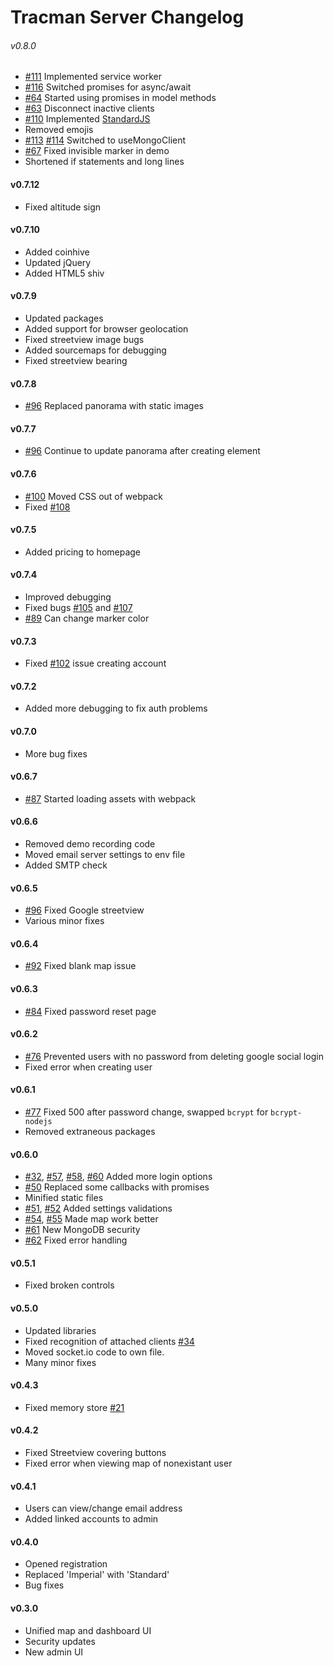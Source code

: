 # Tracman Server Changelog

###### v0.8.0
* [#111](https://github.com/Tracman-org/Server/issues/111) Implemented service worker
* [#116](https://github.com/Tracman-org/Server/issues/116) Switched promises for async/await
* [#64](https://github.com/Tracman-org/Server/issues/64) Started using promises in model methods
* [#63](https://github.com/Tracman-org/Server/issues/63) Disconnect inactive clients
* [#110](https://github.com/Tracman-org/Server/issues/110) Implemented [StandardJS](https://standardjs.com/)
* Removed emojis
* [#113](https://github.com/Tracman-org/Server/issues/113) [#114](https://github.com/Tracman-org/Server/issues/114) Switched to useMongoClient
* [#67](https://github.com/Tracman-org/Server/issues/67) Fixed invisible marker in demo
* Shortened if statements and long lines

#### v0.7.12
* Fixed altitude sign

#### v0.7.10
* Added coinhive
* Updated jQuery
* Added HTML5 shiv

#### v0.7.9
* Updated packages
* Added support for browser geolocation
* Fixed streetview image bugs
* Added sourcemaps for debugging
* Fixed streetview bearing

#### v0.7.8
* [#96](https://github.com/Tracman-org/Server/issues/96) Replaced panorama with static images

#### v0.7.7
* [#96](https://github.com/Tracman-org/Server/issues/96) Continue to update panorama after creating element

#### v0.7.6
* [#100](https://github.com/Tracman-org/Server/issues/100) Moved CSS out of webpack
* Fixed [#108](https://github.com/Tracman-org/Server/issues/108)

#### v0.7.5
* Added pricing to homepage

#### v0.7.4
* Improved debugging
* Fixed bugs [#105](https://github.com/Tracman-org/Server/issues/105) and [#107](https://github.com/Tracman-org/Server/issues/107)
* [#89](https://github.com/Tracman-org/Server/issues/89) Can change marker color

#### v0.7.3
* Fixed [#102](https://github.com/Tracman-org/Server/issues/102) issue creating account

#### v0.7.2
* Added more debugging to fix auth problems

#### v0.7.0
* More bug fixes

#### v0.6.7
* [#87](https://github.com/Tracman-org/Server/issues/87) Started loading assets with webpack

#### v0.6.6

* Removed demo recording code
* Moved email server settings to env file
* Added SMTP check

#### v0.6.5

* [#96](https://github.com/Tracman-org/Server/issues/96) Fixed Google streetview
* Various minor fixes

#### v0.6.4

* [#92](https://github.com/Tracman-org/Server/issues/92) Fixed blank map issue

#### v0.6.3

* [#84](https://github.com/Tracman-org/Server/issues/84) Fixed password reset page

#### v0.6.2

* [#76](https://github.com/Tracman-org/Server/issues/76) Prevented users with no password from deleting google social login
* Fixed error when creating user

#### v0.6.1

* [#77](https://github.com/Tracman-org/Server/issues/77) Fixed 500 after password change, swapped `bcrypt` for `bcrypt-nodejs`
* Removed extraneous packages

#### v0.6.0

* [#32](https://github.com/Tracman-org/Server/issues/32), [#57](https://github.com/Tracman-org/Server/issues/57), [#58](https://github.com/Tracman-org/Server/issues/58), [#60](https://github.com/Tracman-org/Server/issues/60) Added more login options
* [#50](https://github.com/Tracman-org/Server/issues/50) Replaced some callbacks with promises
* Minified static files
* [#51](https://github.com/Tracman-org/Server/issues/51), [#52](https://github.com/Tracman-org/Server/issues/52) Added settings validations
* [#54](https://github.com/Tracman-org/Server/issues/54), [#55](https://github.com/Tracman-org/Server/issues/55) Made map work better
* [#61](https://github.com/Tracman-org/Server/issues/61) New MongoDB security
* [#62](https://github.com/Tracman-org/Server/issues/62) Fixed error handling

#### v0.5.1

* Fixed broken controls

#### v0.5.0

* Updated libraries
* Fixed recognition of attached clients [#34](https://github.com/Tracman-org/Server/issues/21)
* Moved socket.io code to own file.
* Many minor fixes

#### v0.4.3

* Fixed memory store [#21](https://github.com/Tracman-org/Server/issues/21)

#### v0.4.2

* Fixed Streetview covering buttons
* Fixed error when viewing map of nonexistant user

#### v0.4.1

* Users can view/change email address
* Added linked accounts to admin

#### v0.4.0

* Opened registration
* Replaced 'Imperial' with 'Standard'
* Bug fixes

#### v0.3.0

* Unified map and dashboard UI
* Security updates
* New admin UI
